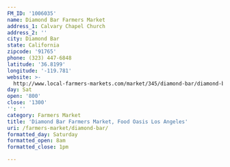 ```yaml
---
FM_ID: '1006035'
name: Diamond Bar Farmers Market
address_1: Calvary Chapel Church
address_2: ''
city: Diamond Bar
state: California
zipcode: '91765'
phone: (323) 447-6848
latitude: '36.8199'
longitude: '-119.781'
website: >-
  http://www.local-farmers-markets.com/market/345/diamond-bar/diamond-bar-farmers-market
day: Sat
open: '800'
close: '1300'
'': ''
category: Farmers Market
title: 'Diamond Bar Farmers Market, Food Oasis Los Angeles'
uri: /farmers-market/diamond-bar/
formatted_day: Saturday
formatted_open: 8am
formatted_close: 1pm

---
```

